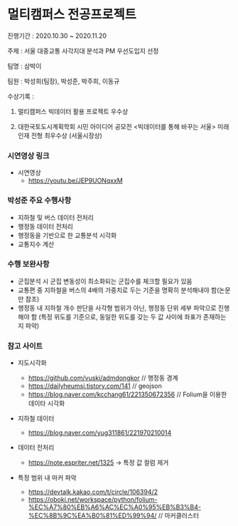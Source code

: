 # 멀티캠퍼스 전공프로젝트

진행기간 : 2020.10.30 ~ 2020.11.20

주제 : 서울 대중교통 사각지대 분석과 PM 우선도입지 선정

팀명 : 삼박이

팀원 : 박성희(팀장), 박성준, 박주희, 이동규

수상기록 : 

1) 멀티캠퍼스 빅데이터 활용 프로젝트 우수상

2) 대한국토도시계획학회 시민 아이디어 공모전 <빅데이터를 통해 바꾸는 서울> 미래인재 전형 최우수상 (서울시장상)



### 시연영상 링크

- 시연영상
  - https://youtu.be/JEP9UONqxxM 



### 박성준 주요 수행사항

- 지하철 및 버스 데이터 전처리
- 행정동 데이터 전처리
- 행정동을 기반으로 한 교통분석 시각화
- 교통지수 계산



### 수행 보완사항

- 군집분석 시 군집 변동성이 최소화되는 군집수를 체크할 필요가 있음
- 교통편 중 지하철을 버스의 4배의 가중치로 두는 기준을 명확히 분석해내야 함(논문만 참조)
- 행정동 내 지하철 개수 판단을 사각형 범위가 아닌, 행정동 단위 세부 파악으로 진행해야 함 (특정 위도를 기준으로, 동일한 위도를 갖는 두 값 사이에 좌표가 존재하는 지 파악)





### 참고 사이트

- 지도시각화
  - https://github.com/vuski/admdongkor // 행정동 경계
  - https://dailyheumsi.tistory.com/141 // geojson
  - https://blog.naver.com/kcchang61/221350672356 // Folium을 이용한 데이타 시각화

- 지하철 데이터
  - https://blog.naver.com/yug311861/221970210014

- 데이터 전처리
  - https://note.espriter.net/1325 -> 특정 값 컬럼 제거

- 특정 범위 내 마커 파악
  - https://devtalk.kakao.com/t/circle/106394/2
  - https://oboki.net/workspace/python/folium-%EC%A7%80%EB%A6%AC%EC%A0%95%EB%B3%B4-%EC%8B%9C%EA%B0%81%ED%99%94/ // 마커클러스터